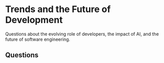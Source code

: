 # Trends and the Future of Development

Questions about the evolving role of developers, the impact of AI, and the future of software engineering.

## Questions
